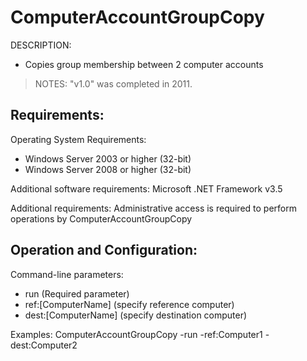 
# ComputerAccountGroupCopy

DESCRIPTION: 
- Copies group membership between 2 computer accounts

> NOTES: "v1.0" was completed in 2011. 

## Requirements:

Operating System Requirements:
- Windows Server 2003 or higher (32-bit)
- Windows Server 2008 or higher (32-bit)

Additional software requirements:
Microsoft .NET Framework v3.5

Additional requirements:
Administrative access is required to perform operations by ComputerAccountGroupCopy


## Operation and Configuration:

Command-line parameters:
- run (Required parameter)
- ref:[ComputerName] (specify reference computer)
- dest:[ComputerName] (specify destination computer)

Examples:
ComputerAccountGroupCopy -run -ref:Computer1 -dest:Computer2
